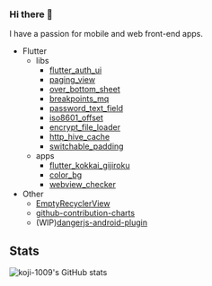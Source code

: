### Hi there 👋

I have a passion for mobile  and web front-end apps.

- Flutter
  - libs
    - [flutter_auth_ui](https://github.com/koji-1009/flutter_auth_ui)
    - [paging_view](https://github.com/koji-1009/paging_view)
    - [over_bottom_sheet](https://github.com/koji-1009/over_bottom_sheet)
    - [breakpoints_mq](https://github.com/koji-1009/breakpoints_mq)
    - [password_text_field](https://github.com/koji-1009/password_text_field)
    - [iso8601_offset](https://github.com/koji-1009/iso8601_offset)
    - [encrypt_file_loader](https://github.com/koji-1009/encrypt_file_loader)
    - [http_hive_cache](https://github.com/koji-1009/http_hive_cache)
    - [switchable_padding](https://github.com/koji-1009/switchable_padding)
  - apps
    - [flutter_kokkai_gijiroku](https://github.com/koji-1009/flutter_kokkai_gijiroku)
    - [color_bg](https://github.com/koji-1009/color_bg)
    - [webview_checker](https://github.com/koji-1009/webview_checker)
- Other
  - [EmptyRecyclerView](https://github.com/koji-1009/EmptyRecyclerView)
  - [github-contribution-charts](https://github.com/koji-1009/github-contribution-charts)
  - (WIP)[dangerjs-android-plugin](https://github.com/koji-1009/dangerjs-android-plugin)

## Stats

![koji-1009's GitHub stats](https://github-readme-stats.vercel.app/api?username=koji-1009&show_icons=true&theme=transparent)

